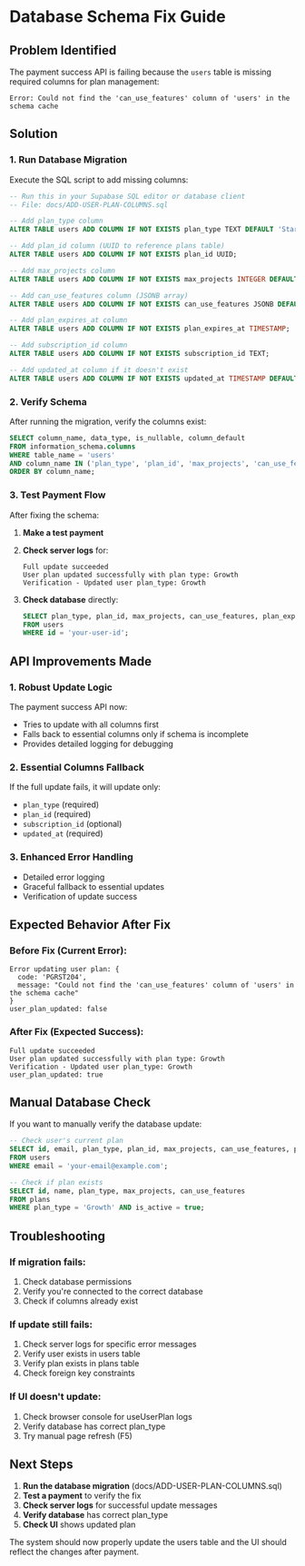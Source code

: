 # Database Schema Fix Guide

## Problem Identified

The payment success API is failing because the `users` table is missing required columns for plan management:

```
Error: Could not find the 'can_use_features' column of 'users' in the schema cache
```

## Solution

### 1. Run Database Migration

Execute the SQL script to add missing columns:

```sql
-- Run this in your Supabase SQL editor or database client
-- File: docs/ADD-USER-PLAN-COLUMNS.sql

-- Add plan_type column
ALTER TABLE users ADD COLUMN IF NOT EXISTS plan_type TEXT DEFAULT 'Starter';

-- Add plan_id column (UUID to reference plans table)
ALTER TABLE users ADD COLUMN IF NOT EXISTS plan_id UUID;

-- Add max_projects column
ALTER TABLE users ADD COLUMN IF NOT EXISTS max_projects INTEGER DEFAULT 1;

-- Add can_use_features column (JSONB array)
ALTER TABLE users ADD COLUMN IF NOT EXISTS can_use_features JSONB DEFAULT '[]';

-- Add plan_expires_at column
ALTER TABLE users ADD COLUMN IF NOT EXISTS plan_expires_at TIMESTAMP;

-- Add subscription_id column
ALTER TABLE users ADD COLUMN IF NOT EXISTS subscription_id TEXT;

-- Add updated_at column if it doesn't exist
ALTER TABLE users ADD COLUMN IF NOT EXISTS updated_at TIMESTAMP DEFAULT NOW();
```

### 2. Verify Schema

After running the migration, verify the columns exist:

```sql
SELECT column_name, data_type, is_nullable, column_default
FROM information_schema.columns 
WHERE table_name = 'users' 
AND column_name IN ('plan_type', 'plan_id', 'max_projects', 'can_use_features', 'plan_expires_at', 'subscription_id', 'updated_at')
ORDER BY column_name;
```

### 3. Test Payment Flow

After fixing the schema:

1. **Make a test payment**
2. **Check server logs** for:
   ```
   Full update succeeded
   User plan updated successfully with plan type: Growth
   Verification - Updated user plan_type: Growth
   ```

3. **Check database** directly:
   ```sql
   SELECT plan_type, plan_id, max_projects, can_use_features, plan_expires_at 
   FROM users 
   WHERE id = 'your-user-id';
   ```

## API Improvements Made

### 1. Robust Update Logic
The payment success API now:
- Tries to update with all columns first
- Falls back to essential columns only if schema is incomplete
- Provides detailed logging for debugging

### 2. Essential Columns Fallback
If the full update fails, it will update only:
- `plan_type` (required)
- `plan_id` (required)
- `subscription_id` (optional)
- `updated_at` (required)

### 3. Enhanced Error Handling
- Detailed error logging
- Graceful fallback to essential updates
- Verification of update success

## Expected Behavior After Fix

### Before Fix (Current Error):
```
Error updating user plan: {
  code: 'PGRST204',
  message: "Could not find the 'can_use_features' column of 'users' in the schema cache"
}
user_plan_updated: false
```

### After Fix (Expected Success):
```
Full update succeeded
User plan updated successfully with plan type: Growth
Verification - Updated user plan_type: Growth
user_plan_updated: true
```

## Manual Database Check

If you want to manually verify the database update:

```sql
-- Check user's current plan
SELECT id, email, plan_type, plan_id, max_projects, can_use_features, plan_expires_at, updated_at 
FROM users 
WHERE email = 'your-email@example.com';

-- Check if plan exists
SELECT id, name, plan_type, max_projects, can_use_features 
FROM plans 
WHERE plan_type = 'Growth' AND is_active = true;
```

## Troubleshooting

### If migration fails:
1. Check database permissions
2. Verify you're connected to the correct database
3. Check if columns already exist

### If update still fails:
1. Check server logs for specific error messages
2. Verify user exists in users table
3. Verify plan exists in plans table
4. Check foreign key constraints

### If UI doesn't update:
1. Check browser console for useUserPlan logs
2. Verify database has correct plan_type
3. Try manual page refresh (F5)

## Next Steps

1. **Run the database migration** (docs/ADD-USER-PLAN-COLUMNS.sql)
2. **Test a payment** to verify the fix
3. **Check server logs** for successful update messages
4. **Verify database** has correct plan_type
5. **Check UI** shows updated plan

The system should now properly update the users table and the UI should reflect the changes after payment.

